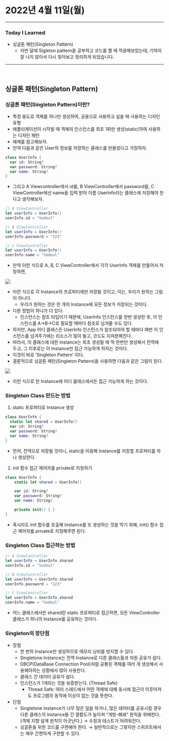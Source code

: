 # 2022년 4월 11일(월) 

---

### Today I Learned 

- 싱글톤 패턴(Singleton Pattern)
  - 저번 달에 Sigleton pattern을 공부하고 코드를 짤 때 적용해보았는데, 기억이 잘 나지 않아서 다시 찾아보고 정리하게 되었습니다.

---

<br>

## 싱글톤 패턴(Singleton Pattern)

### 싱글톤 패턴(Singleton Pattern)이란?

- 특정 용도로 객체를 하나만 생성하여, 공용으로 사용하고 싶을 때 사용하는 디자인 유형 
- 애플리케이션이 시작될 때 객체의 인스턴스를 최초 1회만 생성(static)하여 사용하는 디자인 패턴 
- 예제를 참고해보자.
- 만약 다음과 같은 User의 정보를 저장하는 클래스를 만들었다고 가정하자.

```swift
class UserInfo {
  var id: String?
  var password: String?
  var name: String?
}
```

- 그리고 A Viewcontroller에서 id를, B ViewController에서 password를, C ViewController에선 name을 입력 받아 이름 UserInfo라는 클래스에 저장해야 한다고 생각해보자.

```swift
// A ViewController
let userInfo = UserInfo()
userInfo.id = "Sodeul"
```

```swift
// B ViewController
let userInfo = UserInfo()
userInfo.password = "123"
```

```swift
// C ViewController
let userInfo = UserInfo()
userInfo.name = "Sodeul"
```

- 만약 이런 식으로 A, B, C ViewController에서 각각 UserInfo 객체를 만들어서 저장하면,

![](https://img1.daumcdn.net/thumb/R1280x0/?scode=mtistory2&fname=https%3A%2F%2Fblog.kakaocdn.net%2Fdn%2Fb7DLbv%2FbtqOYtTGZ4t%2F2HuCG2pgmg1TcJMkxhIne1%2Fimg.png)

- 이런 식으로 각 Instance의 프로퍼티에만 저장될 것이고, 이는, 우리가 원하는 그림이 아니다. 
  - 우리가 원하는 것은 한 개의 Instance에 모든 정보가 저장되는 것이다.
- 다른 방법이 하나가 더 있다.
  -  인스턴스는 참조 타입이기 때문에, UserInfo 인스턴스를 한번 생성한 후, 이 인스턴스를 A→B→C로 필요할 때마다 참조로 넘겨줄 수도 있다.
- 하지만, App 어디 클래스든 UserInfo 인스턴스가 참조되어야 할 때마다 매번 이 인스턴스를 넘겨주기에는 리소스가 많이 들고, 코드도 지져분해진다. 
- 따라서, 이 클래스에 대한 Instance는 최초 생성될 때 딱 한번만 생성해서 전역에 두고, 그 이후로는 이 Instance만 접근 가능하게 하자는 것이다. 
- 이것이 바로 ‘Singleton Pattern’ 이다. 
- 결론적으로 싱글톤 패턴(Singleton Pattern)을 사용하면 다음과 같은 그림이 된다.

![](https://img1.daumcdn.net/thumb/R1280x0/?scode=mtistory2&fname=https%3A%2F%2Fblog.kakaocdn.net%2Fdn%2FVmsQc%2FbtqOYt0xgaU%2Fk4fR7SVzSexrukeToKNAKk%2Fimg.png)

- 이런 식으로 한 Instance에 어디 클래스에서든 접근 가능하게 하는 것이다. 

### Singleton Class 만드는 방법

1. static 프로퍼티로 Instance 생성

```swift
class UserInfo {
  static let shared = UserInfo()
  var id: String?
  var password: String?
  var name: String?
}
```

- 먼저, 전역으로 저장될 것이니, static을 이용해 Instance를 저장할 프로퍼티를 하나 생성한다.

2. init 함수 접근 제어자를 private로 지정하기

```swift
class UserInfo {
    static let shared = UserInfo()

    var id: String?
    var password: String?
    var name: String?

    private init() { }
}
```

- 혹시라도 Init 함수를 호출해 Instance를 또 생성하는 것을 막기 위해, init() 함수 접근 제어자를 private로 지정해주면 된다.



### Singleton Class 접근하는 방법

```swift
// A ViewController
let userInfo = UserInfo.shared
userInfo.id = "Sodeul"
```

```swift
// B ViewController
let userInfo = UserInfo.shared
userInfo.password = "123"
```

```swift
// C ViewController
let userInfo = UserInfo.shared
userInfo.name = "Sodeul"
```

- 어느 클래스에서든 shared란 static 프로퍼티로 접근하면, 모든 ViewController 클래스가 하나의 Instance를 공유하는 것이다.

### Singleton의 장단점

- 장점 
  - 한 번의 Instance만 생성하므로 메모리 낭비를 방지할 수 있다.
  - Singletone Instance는 전역 Instance로 다른 클래스들과 자원 공유가 쉽다.
  - DBCP(DataBase Connection Pool)처럼 공통된 객체를 여러 개 생성해서 사용해야하는 상황에서 많이 사용한다.
  - 클래스 간 데이터 공유가 쉽다.
  - 인스턴스가 1개라는 것을 보증받는다. (Thread Safe)
    - Thread Safe: 여러 스레드에서 어떤 객체에 대해 동시에 접근이 이루어져도 프로그램의 동작에 이상이 없는 것을 뜻한다.
- 단점
  - Singletone Instance가 너무 많은 일을 하거나, 많은 데이터를 공유시킬 경우 다른 클래스의 Instance들 간 결합도가 높아져 “개방-폐쇄" 원칙을 위배한다. (객체 지향 설계 원칙이 어긋난다.) → 수정과 테스트가 어려워진다.
  - 싱글톤을 위한 코드를 구현해야 한다. → 일반적으로는 그렇지만 스위프트에서는 매우 간편하게 구현할 수 있다.

